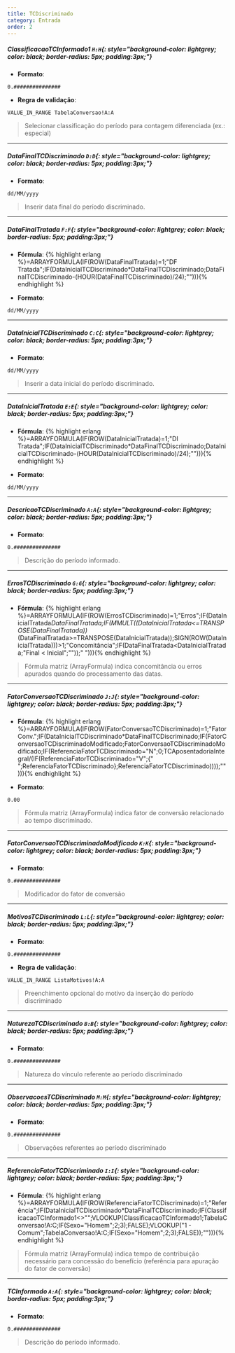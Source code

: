 ```yaml
---
title: TCDiscriminado
category: Entrada
order: 2
---
```


##### **ClassificacaoTCInformado1** `H:H`{: style="background-color: lightgrey; color: black; border-radius: 5px; padding:3px;"}

+ **Formato**:
~~~
0.###############
~~~

+ **Regra de validação**:
~~~
VALUE_IN_RANGE TabelaConversao!A:A
~~~

> Selecionar classificação do período para contagem diferenciada (ex.: especial)

* * *

##### **DataFinalTCDiscriminado** `D:D`{: style="background-color: lightgrey; color: black; border-radius: 5px; padding:3px;"}

+ **Formato**:
~~~
dd/MM/yyyy
~~~


> Inserir data final do período discriminado.

* * *

##### **DataFinalTratada** `F:F`{: style="background-color: lightgrey; color: black; border-radius: 5px; padding:3px;"}
+ **Fórmula**:
{% highlight erlang %}=ARRAYFORMULA(IF(ROW(DataFinalTratada)=1;"DF Tratada";IF(DataInicialTCDiscriminado*DataFinalTCDiscriminado;DataFinalTCDiscriminado-(HOUR(DataFinalTCDiscriminado)/24);""))){% endhighlight %}

+ **Formato**:
~~~
dd/MM/yyyy
~~~




* * *

##### **DataInicialTCDiscriminado** `C:C`{: style="background-color: lightgrey; color: black; border-radius: 5px; padding:3px;"}

+ **Formato**:
~~~
dd/MM/yyyy
~~~


> Inserir a data inicial do período discriminado.

* * *

##### **DataInicialTratada** `E:E`{: style="background-color: lightgrey; color: black; border-radius: 5px; padding:3px;"}
+ **Fórmula**:
{% highlight erlang %}=ARRAYFORMULA(IF(ROW(DataInicialTratada)=1;"DI Tratada";IF(DataInicialTCDiscriminado*DataFinalTCDiscriminado;DataInicialTCDiscriminado-(HOUR(DataInicialTCDiscriminado)/24);""))){% endhighlight %}

+ **Formato**:
~~~
dd/MM/yyyy
~~~




* * *

##### **DescricaoTCDiscriminado** `A:A`{: style="background-color: lightgrey; color: black; border-radius: 5px; padding:3px;"}

+ **Formato**:
~~~
0.###############
~~~


> Descrição do período informado.

* * *

##### **ErrosTCDiscriminado** `G:G`{: style="background-color: lightgrey; color: black; border-radius: 5px; padding:3px;"}
+ **Fórmula**:
{% highlight erlang %}=ARRAYFORMULA(IF(ROW(ErrosTCDiscriminado)=1;"Erros";IF(DataInicialTratada*DataFinalTratada;IF(MMULT((DataInicialTratada<=TRANSPOSE(DataFinalTratada))*(DataFinalTratada>=TRANSPOSE(DataInicialTratada));SIGN(ROW(DataInicialTratada)))>1;"Concomitância";IF(DataFinalTratada<DataInicialTratada;"Final < Inicial";""));" "))){% endhighlight %}



> Fórmula matriz (ArrayFormula) indica concomitância ou erros apurados quando do processamento das datas.

* * *

##### **FatorConversaoTCDiscriminado** `J:J`{: style="background-color: lightgrey; color: black; border-radius: 5px; padding:3px;"}
+ **Fórmula**:
{% highlight erlang %}=ARRAYFORMULA(IF(ROW(FatorConversaoTCDiscriminado)=1;"Fator Conv.";IF(DataInicialTCDiscriminado*DataFinalTCDiscriminado;IF(FatorConversaoTCDiscriminadoModificado;FatorConversaoTCDiscriminadoModificado;IF(ReferenciaFatorTCDiscriminado="N";0;TCAposentadoriaIntegral/(IF(ReferenciaFatorTCDiscriminado="V";{" ";ReferenciaFatorTCDiscriminado};ReferenciaFatorTCDiscriminado))));""))){% endhighlight %}

+ **Formato**:
~~~
0.00
~~~


> Fórmula matriz (ArrayFormula) indica fator de conversão relacionado ao tempo discriminado.

* * *

##### **FatorConversaoTCDiscriminadoModificado** `K:K`{: style="background-color: lightgrey; color: black; border-radius: 5px; padding:3px;"}

+ **Formato**:
~~~
0.###############
~~~


> Modificador do fator de conversão

* * *

##### **MotivosTCDiscriminado** `L:L`{: style="background-color: lightgrey; color: black; border-radius: 5px; padding:3px;"}

+ **Formato**:
~~~
0.###############
~~~

+ **Regra de validação**:
~~~
VALUE_IN_RANGE ListaMotivos!A:A
~~~

> Preenchimento opcional do motivo  da inserção do período discriminado

* * *

##### **NaturezaTCDiscriminado** `B:B`{: style="background-color: lightgrey; color: black; border-radius: 5px; padding:3px;"}

+ **Formato**:
~~~
0.###############
~~~


> Natureza do vínculo referente ao período discriminado

* * *

##### **ObservacoesTCDiscriminado** `M:M`{: style="background-color: lightgrey; color: black; border-radius: 5px; padding:3px;"}

+ **Formato**:
~~~
0.###############
~~~


> Observações referentes ao período discriminado

* * *

##### **ReferenciaFatorTCDiscriminado** `I:I`{: style="background-color: lightgrey; color: black; border-radius: 5px; padding:3px;"}
+ **Fórmula**:
{% highlight erlang %}=ARRAYFORMULA(IF(ROW(ReferenciaFatorTCDiscriminado)=1;"Referência";IF(DataInicialTCDiscriminado*DataFinalTCDiscriminado;IF(ClassificacaoTCInformado1<>"";VLOOKUP(ClassificacaoTCInformado1;TabelaConversao!A:C;IF(Sexo="Homem";2;3);FALSE);VLOOKUP("1 - Comum";TabelaConversao!A:C;IF(Sexo="Homem";2;3);FALSE));""))){% endhighlight %}



> Fórmula matriz (ArrayFormula) indica tempo de contribuição necessário para concessão do benefício (referência para apuração do fator de conversão)

* * *

##### **TCInformado** `A:A`{: style="background-color: lightgrey; color: black; border-radius: 5px; padding:3px;"}

+ **Formato**:
~~~
0.###############
~~~


> Descrição do período informado.